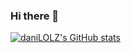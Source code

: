 ### Hi there 👋
[![daniLOLZ's GitHub stats](https://github-readme-stats.vercel.app/api?username=daniLOLZ)](https://github.com/anuraghazra/github-readme-stats)
<!--
**daniLOLZ/daniLOLZ** is a ✨ _special_ ✨ repository because its `README.md` (this file) appears on your GitHub profile.

Here are some ideas to get you started:

- 🔭 I’m currently working on ...
- 🌱 I’m currently learning ...
- 👯 I’m looking to collaborate on ...
- 🤔 I’m looking for help with ...
- 💬 Ask me about ...
- 📫 How to reach me: ...
- 😄 Pronouns: ...
- ⚡ Fun fact: ...
-->
